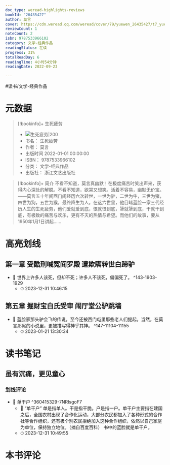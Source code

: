 ```yaml
---
doc_type: weread-highlights-reviews
bookId: "26435427"
author: 莫言
cover: https://cdn.weread.qq.com/weread/cover/79/yuewen_26435427/t7_yuewen_264354271701758059.jpg
reviewCount: 1
noteCount: 2
isbn: 9787533966102
category: 文学-经典作品
readingStatus: 在读
progress: 31%
totalReadDay: 6
readingTime: 4小时54分钟
readingDate: 2022-09-23

---
```


#读书/文学-经典作品

# 元数据
> [!bookinfo]+ 生死疲劳
> - ![ 生死疲劳|200](https://cdn.weread.qq.com/weread/cover/79/yuewen_26435427/t7_yuewen_264354271701758059.jpg)
> - 书名： 生死疲劳
> - 作者： 莫言
> - 出版时间 2022-01-01 00:00:00
> - ISBN： 9787533966102
> - 分类： 文学-经典作品
> - 出版社： 浙江文艺出版社

> [!bookinfo]+ 简介
> 不看不知道，莫言真幽默！在极度痛苦时笑出声来，获得内心深处的解脱。不看不知道，欲哭又想笑。活着不容易，幽默无价宝。——莫言五十年间西门闹经历六次转世，一世为驴，二世为牛，三世为猪，四世为狗，五世为猴，最终降生为人。在这六世里，他目睹蓝脸一家三代经历人生的生死疲劳，他们爱就爱到底，恨就恨到底，犟就犟到底，干就干到底，有极致的痛苦与欢乐，更有不灭的热情与希望。而他们的故事，要从1950年1月1日讲起……
# 高亮划线

## 第一章 受酷刑喊冤阎罗殿 遭欺瞒转世白蹄驴


- 📌 世界上许多人该死，但却不死；许多人不该死，偏偏死了。 ^143-1903-1929
    - ⏱ 2023-12-31 10:46:15 
## 第五章 掘财宝白氏受审 闹厅堂公驴跳墙


- 📌 蓝脸家那头驴会飞的传说，至今还被西门屯里那些老人们提起。当然，在莫言那厮的小说里，更被描写得神乎其神。 ^147-11104-11155
    - ⏱ 2023-01-21 13:30:34 
# 读书笔记

## 虽有沉痛，更见童心

### 划线评论
- 📌 单干户  ^360415329-7NRIsgoF7
    - 💭 “单干户” 单是指单人。干是指干脆。户是指一户。单干户主要指在建国之后，全国农村出现了合作化运动，大部分农民都加入了各种形式的合作社等合作组织，还有极个别农民拒绝加入这种合作组织，依然以自己家庭为单位，保持独立地位。（摘自百度百科）
书中的蓝脸就是单干户。
    - ⏱ 2023-12-31 10:49:55
   
# 本书评论
